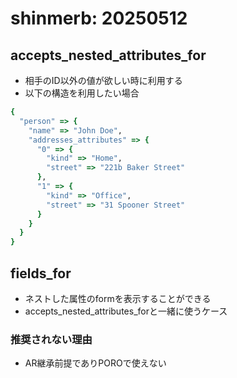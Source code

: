 # shinmerb: 20250512
## accepts_nested_attributes_for
- 相手のID以外の値が欲しい時に利用する
- 以下の構造を利用したい場合
```rb
{
  "person" => {
    "name" => "John Doe",
    "addresses_attributes" => {
      "0" => {
        "kind" => "Home",
        "street" => "221b Baker Street"
      },
      "1" => {
        "kind" => "Office",
        "street" => "31 Spooner Street"
      }
    }
  }
}
```

## fields_for
- ネストした属性のformを表示することができる
- accepts_nested_attributes_forと一緒に使うケース

### 推奨されない理由
- AR継承前提でありPOROで使えない
